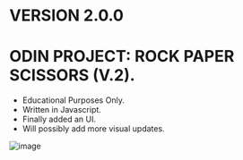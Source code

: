 ﻿# VERSION 2.0.0
# ODIN PROJECT: ROCK PAPER SCISSORS (V.2).
- Educational Purposes Only.
- Written in Javascript.
- Finally added an UI.
- Will possibly add more visual updates.

![image](https://github.com/user-attachments/assets/253c96b7-271c-4a44-9a15-663c2f285c55)

